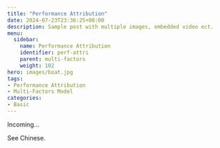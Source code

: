 ```yaml
---
title: "Performance Attribution"
date: 2024-07-23T23:36:25+08:00
description: Sample post with multiple images, embedded video ect.
menu:
  sidebar:
    name: Performance Attribution
    identifier: perf-attri
    parent: multi-factors
    weight: 102
hero: images/boat.jpg
tags:
- Performance Attribution
- Multi-Factors Model
categories:
- Basic
---
```


Incoming...

See Chinese.
